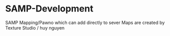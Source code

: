 # SAMP-Development


SAMP Mapping/Pawno which can add directly to sever
Maps are created by Texture Studio / huy nguyen

